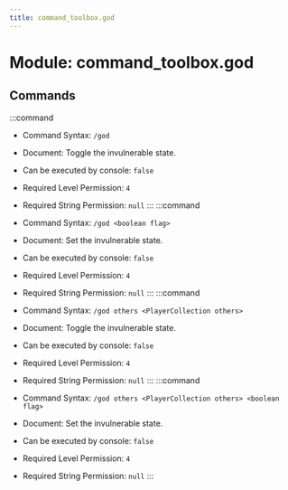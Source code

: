 ```yaml
---
title: command_toolbox.god
---
```



# Module: command_toolbox.god

## Commands
:::command
- Command Syntax: `/god`
- Document:   Toggle the invulnerable state.


- Can be executed by console: `false`
- Required Level Permission: `4`
- Required String Permission: `null`
:::
:::command
- Command Syntax: `/god <boolean flag>`
- Document:   Set the invulnerable state.


- Can be executed by console: `false`
- Required Level Permission: `4`
- Required String Permission: `null`
:::
:::command
- Command Syntax: `/god others <PlayerCollection others>`
- Document:   Toggle the invulnerable state.


- Can be executed by console: `false`
- Required Level Permission: `4`
- Required String Permission: `null`
:::
:::command
- Command Syntax: `/god others <PlayerCollection others> <boolean flag>`
- Document:   Set the invulnerable state.


- Can be executed by console: `false`
- Required Level Permission: `4`
- Required String Permission: `null`
:::
